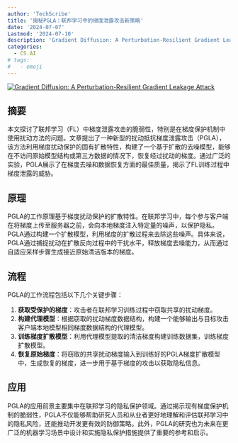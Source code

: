 ```yaml
---
author: 'TechScribe'
title: '揭秘PGLA：联邦学习中的梯度泄露攻击新策略'
date: '2024-07-07'
Lastmod: '2024-07-10'
description: 'Gradient Diffusion: A Perturbation-Resilient Gradient Leakage Attack'
categories:
  - CS.AI
# tags:
#   - emoji
---
```


[![Gradient Diffusion: A Perturbation-Resilient Gradient Leakage Attack](https://arxiv-research-1301205113.cos.ap-guangzhou.myqcloud.com/images/2407.05285v1.pdf_0.jpg)](https://arxiv.org/abs/2407.05285v1)

## 摘要

本文探讨了联邦学习（FL）中梯度泄露攻击的脆弱性，特别是在梯度保护机制中使用扰动方法的问题。文章提出了一种新型的扰动抵抗梯度泄露攻击（PGLA），该方法利用梯度扰动保护的固有扩散特性，构建了一个基于扩散的去噪模型，能够在不访问原始模型结构或第三方数据的情况下，恢复经过扰动的梯度。通过广泛的实验，PGLA展示了在梯度去噪和数据恢复方面的最佳质量，揭示了FL训练过程中梯度泄露的威胁。<!--more-->

## 原理

PGLA的工作原理基于梯度扰动保护的扩散特性。在联邦学习中，每个参与客户端在将梯度上传至服务器之前，会向本地梯度注入特定量的噪声，以保护隐私。PGLA通过构建一个扩散模型，利用梯度的扩散过程来去除这些噪声。具体来说，PGLA通过捕捉扰动在扩散反向过程中的干扰水平，释放梯度去噪能力，从而通过自适应采样步骤生成接近原始清洁版本的梯度。

## 流程

PGLA的工作流程包括以下几个关键步骤：
1. **获取受保护的梯度**：攻击者在联邦学习训练过程中窃取共享的扰动梯度。
2. **构建代理模型**：根据窃取的扰动梯度数据结构，构建一个能够输出与目标攻击客户端本地模型相同梯度数据结构的代理模型。
3. **训练梯度扩散模型**：利用代理模型提取的清洁梯度构建训练数据集，训练梯度扩散模型。
4. **恢复原始梯度**：将窃取的共享扰动梯度输入到训练好的PGLA梯度扩散模型中，生成恢复的梯度，进一步用于基于梯度的攻击以获取隐私信息。

## 应用

PGLA的应用前景主要集中在联邦学习的隐私保护领域。通过揭示现有梯度保护机制的脆弱性，PGLA不仅能够帮助研究人员和从业者更好地理解和评估联邦学习中的隐私风险，还能推动开发更有效的防御策略。此外，PGLA的研究也为未来在更广泛的机器学习场景中设计和实施隐私保护措施提供了重要的参考和启示。